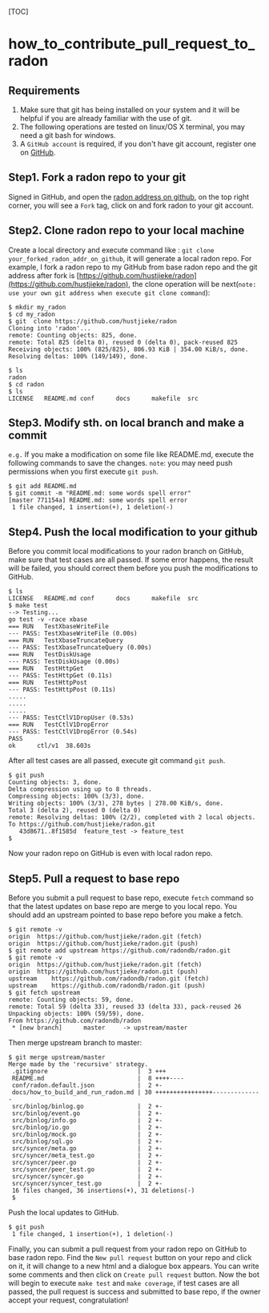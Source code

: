 [TOC]

# how_to_contribute_pull_request_to_radon

## Requirements

1. Make sure that git has being installed on your system and it will be helpful if you are already familiar with the use of git.
2. The following operations are tested on linux/OS X terminal,  you may need a  git bash for windows.
3. A `GitHub account` is required, if you don't have git account, register one on [GitHub](https://github.com).

## Step1. Fork a radon repo to your git

Signed in GitHub, and open the [radon address on github](https://github.com/radondb/radon), on the top right corner, you will see a `Fork` tag, click on and fork radon to your git account.

## Step2. Clone radon repo to your local machine

Create a local directory and execute command like : `git clone your_forked_radon_addr_on_github`, it will generate a local radon repo. 
For example, I fork a radon repo to my GitHub from base radon repo and the git address after fork is [https://github.com/hustjieke/radon](https://github.com/hustjieke/radon), the clone operation will be next(`note: use your own git address when execute git clone command`):

```
$ mkdir my_radon
$ cd my_radon
$ git  clone https://github.com/hustjieke/radon
Cloning into 'radon'...
remote: Counting objects: 825, done.
remote: Total 825 (delta 0), reused 0 (delta 0), pack-reused 825
Receiving objects: 100% (825/825), 806.93 KiB | 354.00 KiB/s, done.
Resolving deltas: 100% (149/149), done.
```
```
$ ls
radon
$ cd radon
$ ls 
LICENSE   README.md conf      docs      makefile  src
```

## Step3. Modify sth. on local branch and make a commit
`e.g.` If you make a modification on some file like README.md, execute the following commands to save the changes. `note`: you may need push permissions when you first execute `git push`.
```
$ git add README.md 
$ git commit -m "README.md: some words spell error"
[master 771154a] README.md: some words spell error
 1 file changed, 1 insertion(+), 1 deletion(-)
```

## Step4. Push the local modification to your github

Before you commit local modifications to your radon branch on GitHub, make sure that test cases are all passed. If some error happens, the result will be failed, you should correct them before you push the modifications to GitHub. 
```
$ ls
LICENSE   README.md conf      docs      makefile  src
$ make test
--> Testing...
go test -v -race xbase
=== RUN   TestXbaseWriteFile
--- PASS: TestXbaseWriteFile (0.00s)
=== RUN   TestXbaseTruncateQuery
--- PASS: TestXbaseTruncateQuery (0.00s)
=== RUN   TestDiskUsage
--- PASS: TestDiskUsage (0.00s)
=== RUN   TestHttpGet
--- PASS: TestHttpGet (0.11s)
=== RUN   TestHttpPost
--- PASS: TestHttpPost (0.11s)
.....
.....
.....
--- PASS: TestCtlV1DropUser (0.53s)
=== RUN   TestCtlV1DropError
--- PASS: TestCtlV1DropError (0.54s)
PASS
ok  	ctl/v1	38.603s
```

After all test cases are all passed, execute git command `git push`. 

```
$ git push
Counting objects: 3, done.
Delta compression using up to 8 threads.
Compressing objects: 100% (3/3), done.
Writing objects: 100% (3/3), 278 bytes | 278.00 KiB/s, done.
Total 3 (delta 2), reused 0 (delta 0)
remote: Resolving deltas: 100% (2/2), completed with 2 local objects.
To https://github.com/hustjieke/radon.git
   43d8671..8f1585d  feature_test -> feature_test
$
```
Now your radon repo on GitHub is even with local radon repo.

## Step5. Pull a request to base repo

Before you submit a pull request to base repo,  execute `fetch` command so that the latest updates on base repo are merge to you local repo. You should add an upstream pointed to base repo before you make a fetch.

```
$ git remote -v
origin	https://github.com/hustjieke/radon.git (fetch)
origin	https://github.com/hustjieke/radon.git (push)
$ git remote add upstream https://github.com/radondb/radon.git
$ git remote -v
origin	https://github.com/hustjieke/radon.git (fetch)
origin	https://github.com/hustjieke/radon.git (push)
upstream	https://github.com/radondb/radon.git (fetch)
upstream	https://github.com/radondb/radon.git (push)
$ git fetch upstream
remote: Counting objects: 59, done.
remote: Total 59 (delta 33), reused 33 (delta 33), pack-reused 26
Unpacking objects: 100% (59/59), done.
From https://github.com/radondb/radon
 * [new branch]      master     -> upstream/master
```


Then merge upstream branch to master:
```
$ git merge upstream/master
Merge made by the 'recursive' strategy.
 .gitignore                         |  3 +++
 README.md                          |  8 ++++----
 conf/radon.default.json            |  2 +-
 docs/how_to_build_and_run_radon.md | 30 ++++++++++++++++--------------
 src/binlog/binlog.go               |  2 +-
 src/binlog/event.go                |  2 +-
 src/binlog/info.go                 |  2 +-
 src/binlog/io.go                   |  2 +-
 src/binlog/mock.go                 |  2 +-
 src/binlog/sql.go                  |  2 +-
 src/syncer/meta.go                 |  2 +-
 src/syncer/meta_test.go            |  2 +-
 src/syncer/peer.go                 |  2 +-
 src/syncer/peer_test.go            |  2 +-
 src/syncer/syncer.go               |  2 +-
 src/syncer/syncer_test.go          |  2 +-
 16 files changed, 36 insertions(+), 31 deletions(-)
 $
```

Push the local updates to GitHub.

```
$ git push
 1 file changed, 1 insertion(+), 1 deletion(-)
```

Finally, you can submit a pull request from your radon repo on GitHub to base radon repo. Find the `New pull request` button on your repo and click on it, it will change to a new html and a dialogue box  appears. You can write some comments and then click on  `Create pull request` button. Now the bot will begin to execute `make test` and `make coverage`, if test cases are all passed, the pull request is success  and submitted to base repo, if the owner accept your request, congratulation!

